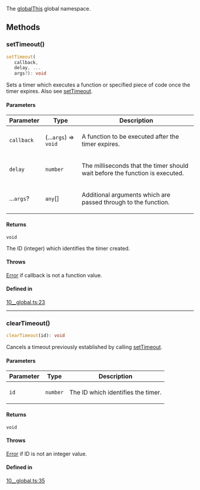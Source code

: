 The [globalThis](https://developer.mozilla.org/docs/Web/JavaScript/Reference/Global_Objects/globalThis) global namespace.

## Methods

### setTimeout()

```ts
setTimeout(
   callback, 
   delay, ...
   args?): void
```

Sets a timer which executes a function or specified piece of code once the timer expires. Also see [setTimeout](https://developer.mozilla.org/docs/Web/API/setTimeout).

#### Parameters

<table>
<thead>
<tr>
<th>Parameter</th>
<th>Type</th>
<th>Description</th>
</tr>
</thead>
<tbody>
<tr>
<td>

`callback`

</td>
<td>

(...`args`) => `void`

</td>
<td>

A function to be executed after the timer expires.

</td>
</tr>
<tr>
<td>

`delay`

</td>
<td>

`number`

</td>
<td>

The milliseconds that the timer should wait before the function is executed.

</td>
</tr>
<tr>
<td>

...`args`?

</td>
<td>

`any`[]

</td>
<td>

Additional arguments which are passed through to the function.

</td>
</tr>
</tbody>
</table>

#### Returns

`void`

The ID (integer) which identifies the timer created.

#### Throws

[Error](https://developer.mozilla.org/docs/Web/JavaScript/Reference/Global_Objects/Error) if callback is not a function value.

#### Defined in

[10\_\_global.ts:23](https://github.com/rsvim/rsvim/blob/5fe6171ee4d60d88c883bafbaf0a0118245cb6eb/src/js/runtime/10__global.ts#L23)

***

### clearTimeout()

```ts
clearTimeout(id): void
```

Cancels a timeout previously established by calling [setTimeout](GlobalThis.md#settimeout).

#### Parameters

<table>
<thead>
<tr>
<th>Parameter</th>
<th>Type</th>
<th>Description</th>
</tr>
</thead>
<tbody>
<tr>
<td>

`id`

</td>
<td>

`number`

</td>
<td>

The ID which identifies the timer.

</td>
</tr>
</tbody>
</table>

#### Returns

`void`

#### Throws

[Error](https://developer.mozilla.org/docs/Web/JavaScript/Reference/Global_Objects/Error) if ID is not an integer value.

#### Defined in

[10\_\_global.ts:35](https://github.com/rsvim/rsvim/blob/5fe6171ee4d60d88c883bafbaf0a0118245cb6eb/src/js/runtime/10__global.ts#L35)
